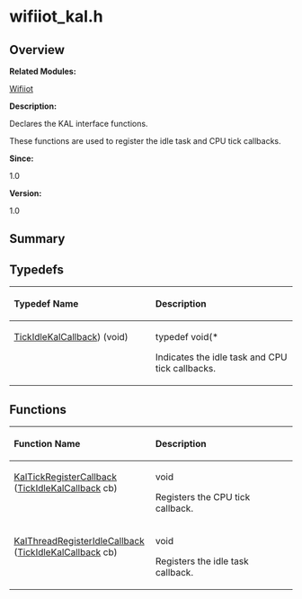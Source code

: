 # wifiiot\_kal.h<a name="EN-US_TOPIC_0000001055195064"></a>

## **Overview**<a name="section470708619090254"></a>

**Related Modules:**

[Wifiiot](wifiiot.md)

**Description:**

Declares the KAL interface functions. 

These functions are used to register the idle task and CPU tick callbacks. 

**Since:**

1.0

**Version:**

1.0

## **Summary**<a name="section1520833113090254"></a>

## Typedefs<a name="typedef-members"></a>

<a name="table414821254090254"></a>
<table><thead align="left"><tr id="row1784319960090254"><th class="cellrowborder" valign="top" width="50%" id="mcps1.1.3.1.1"><p id="p740782656090254"><a name="p740782656090254"></a><a name="p740782656090254"></a>Typedef Name</p>
</th>
<th class="cellrowborder" valign="top" width="50%" id="mcps1.1.3.1.2"><p id="p1095900775090254"><a name="p1095900775090254"></a><a name="p1095900775090254"></a>Description</p>
</th>
</tr>
</thead>
<tbody><tr id="row1004274949090254"><td class="cellrowborder" valign="top" width="50%" headers="mcps1.1.3.1.1 "><p id="p973589052090254"><a name="p973589052090254"></a><a name="p973589052090254"></a><a href="wifiiot.md#ga8be54bbf12f538188db10aaaf4bdbdf9">TickIdleKalCallback</a>) (void)</p>
</td>
<td class="cellrowborder" valign="top" width="50%" headers="mcps1.1.3.1.2 "><p id="p376547943090254"><a name="p376547943090254"></a><a name="p376547943090254"></a>typedef void(* </p>
<p id="p1196839691090254"><a name="p1196839691090254"></a><a name="p1196839691090254"></a>Indicates the idle task and CPU tick callbacks. </p>
</td>
</tr>
</tbody>
</table>

## Functions<a name="func-members"></a>

<a name="table2018264606090254"></a>
<table><thead align="left"><tr id="row1798411320090254"><th class="cellrowborder" valign="top" width="50%" id="mcps1.1.3.1.1"><p id="p1026325930090254"><a name="p1026325930090254"></a><a name="p1026325930090254"></a>Function Name</p>
</th>
<th class="cellrowborder" valign="top" width="50%" id="mcps1.1.3.1.2"><p id="p1843108828090254"><a name="p1843108828090254"></a><a name="p1843108828090254"></a>Description</p>
</th>
</tr>
</thead>
<tbody><tr id="row1792903999090254"><td class="cellrowborder" valign="top" width="50%" headers="mcps1.1.3.1.1 "><p id="p1265273396090254"><a name="p1265273396090254"></a><a name="p1265273396090254"></a><a href="wifiiot.md#ga08e802255973f1fe58cbe59f03e1e2a8">KalTickRegisterCallback</a> (<a href="wifiiot.md#ga8be54bbf12f538188db10aaaf4bdbdf9">TickIdleKalCallback</a> cb)</p>
</td>
<td class="cellrowborder" valign="top" width="50%" headers="mcps1.1.3.1.2 "><p id="p1059778956090254"><a name="p1059778956090254"></a><a name="p1059778956090254"></a>void </p>
<p id="p671729634090254"><a name="p671729634090254"></a><a name="p671729634090254"></a>Registers the CPU tick callback. </p>
</td>
</tr>
<tr id="row292864368090254"><td class="cellrowborder" valign="top" width="50%" headers="mcps1.1.3.1.1 "><p id="p1222114961090254"><a name="p1222114961090254"></a><a name="p1222114961090254"></a><a href="wifiiot.md#ga2cb2a204b7f242f4b387896924883de2">KalThreadRegisterIdleCallback</a> (<a href="wifiiot.md#ga8be54bbf12f538188db10aaaf4bdbdf9">TickIdleKalCallback</a> cb)</p>
</td>
<td class="cellrowborder" valign="top" width="50%" headers="mcps1.1.3.1.2 "><p id="p328699696090254"><a name="p328699696090254"></a><a name="p328699696090254"></a>void </p>
<p id="p220227996090254"><a name="p220227996090254"></a><a name="p220227996090254"></a>Registers the idle task callback. </p>
</td>
</tr>
</tbody>
</table>

